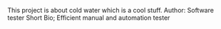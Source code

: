This project is about cold water which is a cool stuff.
Author: Software tester
Short Bio; Efficient manual and automation tester
